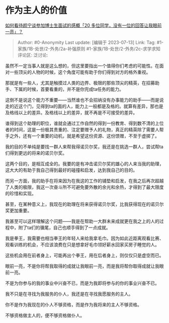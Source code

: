 # 作为主人的价值
[如何看待颜宁谈参加博士生面试的感概「20 多位同学，没有一位的回答让我眼前一亮」？](https://www.zhihu.com/question/611324507/answer/3116131748)

> Author: #0-Anonymity
> Last update: [编辑于 2023-07-13]
> Link:
> Tag: #1-家族/1B-处世/2-外务/2a-补强原则 #1-家族/1B-处世/2-外务/2c-求学求知  
> 评论区:
> 泛讨论:

虽然不一定当事人就是这么想的，但这里要指出一个值得你们考虑的可能性。在面对一些顶尖的人物的时候，这个角度可能有助于你们得到对方的格外重视。

那就是有一些人，尤其是触摸过人类的边界、极限的那些顶尖的精英，在招募助手、下属的时候，首要看重的，并不是你完成ta任务的能力。

这倒不是说这个能力不重要——当然谁也不会招纳没有办事能力的助手——而是说走的近这个门，见得到ta的面的人，能力上一般都是及格的。就算有差异，那也是及格线以上的差异。及格线以上的差异，就不再是不可接受的差异。

谁得到这个助理的职位，谁就会通过工作自然的得到一份教育、得到数不清的上位者的时间，这是一份极其贵重的、注定要赠予人的礼物，真正的精英除了需要人帮手之外，还有一个重要的动机，就是希望这份资源、这份馈赠，不至于虚掷了。

我的目的不单纯是要找一群人来帮我得诺贝尔奖，我还是在挑选一群人，尝试帮ta们得到更远的将来的诺贝尔奖。

这两个目的，是相互成全的。我要的是有冲击诺贝尔奖的雄心的人来当我的助理，这大大的有助于我自己得到最好的碰撞和启发，达到我自己的目的。

而另一方面，我的助手在将来因为在我这的工作的铺垫和启发，在我之后再次超越了人类的极限，我这一次奋斗所不可避免要外散的余光和余热，才得到了最大限度的珍惜和实现。

甚至，在某种意义上，我现在的助理在将来获得诺贝尔奖，比我获得现在的诺贝尔奖更加重要。

我甚至可以这样理解这个问题——我是在帮助一大群未来成就更在我之上的人的过程中，附了ta们的骥尾，自己也顺手得到了一点成就。

我是拳王，我需要也相当拳王的年轻人来给我拿毛巾。因为如此近距离观看比赛、观看训练的机会，不应该浪费在只是想拿好毛巾领好薪水回家买房子睡觉的人。

这些机会用在前者身上，可能再出个拳王，用在后者身上，则仅仅只是虚空而已。

眼前一亮，不是你将帮我取得的成就让我眼前一亮，而是我将帮你取得成就让我眼前一亮。

不是为你参与的我的事业中兴奋不已，而是为我即将参与的你的事业兴奋不已。

我不只是在寻找为我服务的仆人，我还是在寻找我愿服务的主人。

你不是作为我现在的仆人不够资格，而是作为我将来的主人不够资格。

不够资格做主人的，便不够资格做仆人。